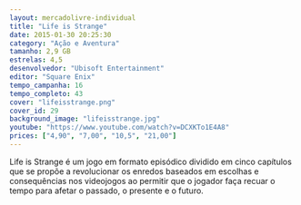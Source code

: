 ```yaml
---
layout: mercadolivre-individual
title: "Life is Strange"
date: 2015-01-30 20:25:30
category: "Ação e Aventura"
tamanho: 2,9 GB
estrelas: 4,5
desenvolvedor: "Ubisoft Entertainment"
editor: "Square Enix"
tempo_campanha: 16
tempo_completo: 43
cover: "lifeisstrange.png"
cover_id: 29
background_image: "lifeisstrange.jpg"
youtube: "https://www.youtube.com/watch?v=DCXKTo1E4A8"
prices: ["4,90", "7,00", "10,5", "21,00"]
---
```


Life is Strange é um jogo em formato episódico dividido em cinco capítulos que se propõe a revolucionar os enredos baseados em escolhas e consequências nos videojogos ao permitir que o jogador faça recuar o tempo para afetar o passado, o presente e o futuro.
